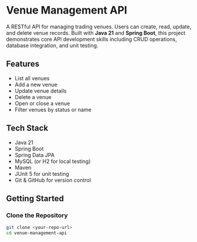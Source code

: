 # Venue Management API

A RESTful API for managing trading venues. Users can create, read, update, and delete venue records. Built with **Java 21** and **Spring Boot**, this project demonstrates core API development skills including CRUD operations, database integration, and unit testing.

## Features

- List all venues
- Add a new venue
- Update venue details
- Delete a venue
- Open or close a venue
- Filter venues by status or name

## Tech Stack

- Java 21
- Spring Boot
- Spring Data JPA
- MySQL (or H2 for local testing)
- Maven
- JUnit 5 for unit testing
- Git & GitHub for version control

## Getting Started

### Clone the Repository

```bash
git clone <your-repo-url>
cd venue-management-api
